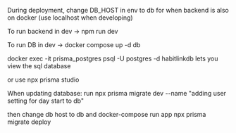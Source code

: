 During deployment, change DB_HOST in env to db for when backend is also on docker (use localhost when developing)

To run backend in dev -> npm run dev

To run DB in dev -> docker compose up -d db


 docker exec -it prisma_postgres psql -U postgres -d habitlinkdb 
 lets you view the sql database
 
or use
npx prisma studio




 When updating database:
 run 
 npx prisma migrate dev --name "adding user setting for day start to db"

 then change db host to db and 
docker-compose run app npx prisma migrate deploy